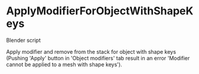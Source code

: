 # ApplyModifierForObjectWithShapeKeys
Blender script

Apply modifier and remove from the stack for object with shape keys (Pushing 'Apply' button in 'Object modifiers' tab result in an error 'Modifier cannot be applied to a mesh with shape keys').
